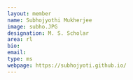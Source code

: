 ```yaml
---
layout: member
name: Subhojyothi Mukherjee
image: subho.JPG
designation: M. S. Scholar
area: rl
bio:
email:
type: ms
webpage: https://subhojyoti.github.io/
---
```

